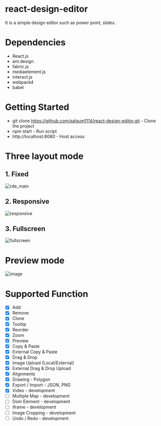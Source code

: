 # react-design-editor
It is a simple design editor such as power point, slides.

# Dependencies
- React.js
- ant.design
- fabric.js
- mediaelement.js
- interact.js
- webpack4
- babel

# Getting Started
- git clone https://github.com/salgum1114/react-design-editor.git - Clone the project
- npm start - Run script
- http://localhost:8080 - Host access

# Three layout mode
## 1. Fixed

![rde_main](https://user-images.githubusercontent.com/19975642/42750666-ff9ba47a-8922-11e8-8278-c6d5c6314750.PNG)

## 2. Responsive

![responsive](https://user-images.githubusercontent.com/19975642/42750776-6c1e0084-8923-11e8-85be-90f10c6feeb3.PNG)

## 3. Fullscreen

![fullscreen](https://user-images.githubusercontent.com/19975642/42750789-7c3ce7e6-8923-11e8-8534-d074889b0e20.PNG)

# Preview mode

![image](https://user-images.githubusercontent.com/19975642/42750820-9739ea94-8923-11e8-9d03-017a041c55d6.png)

# Supported Function
- [x] Add
- [x] Remove
- [x] Clone
- [x] Tooltip
- [x] Reorder
- [x] Zoom
- [x] Preview
- [x] Copy & Paste
- [x] External Copy & Paste
- [x] Drag & Drop
- [x] Image Upload (Local/External)
- [x] External Drag & Drop Upload
- [x] Alignments
- [x] Drawing - Polygon
- [x] Export / Import - JSON, PNG
- [x] Video - development
- [ ] Multiple Map - development
- [ ] Dom Element - development
- [ ] iframe - development
- [ ] Image Cropping - development
- [ ] Undo / Redo - development
